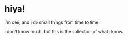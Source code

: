 # hiya!
i'm ceri, and i do small things from time to time.

i don't know much, but this is the collection of what i know.
